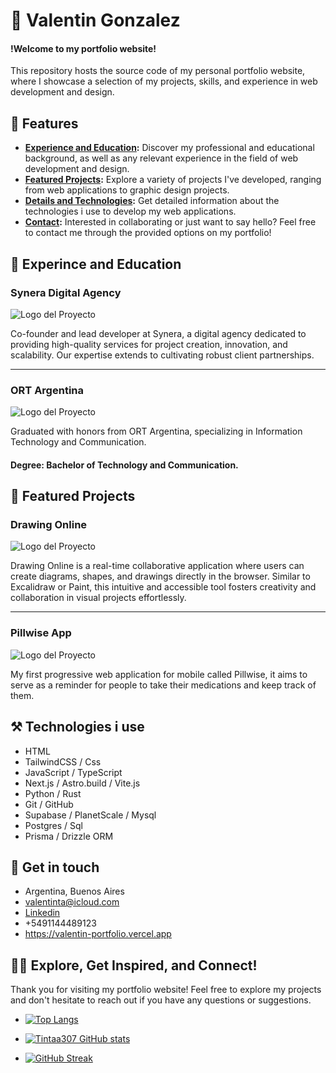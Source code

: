 # 👋 Valentin Gonzalez

#### !Welcome to my portfolio website!

This repository hosts the source code of my personal portfolio website, where I showcase a selection of my projects, skills, and experience in web development and design.

## 📣 Features

- **[Experience and Education](#-experience-and-education):** Discover my professional and educational background, as well as any relevant experience in the field of web development and design.
- **[Featured Projects](#-featured-projects):** Explore a variety of projects I've developed, ranging from web applications to graphic design projects.
- **[Details and Technologies](#-details-and-technologies):** Get detailed information about the technologies i use to develop my web applications.
- **[Contact](#-contact):** Interested in collaborating or just want to say hello? Feel free to contact me through the provided options on my portfolio!

## 📙 Experince and Education

### Synera Digital Agency

![Logo del Proyecto]([public/synera-work-modified.png](https://github.com/Tintaa307/valentin-gonzalez/blob/main/public/synera-work-modified.png))

Co-founder and lead developer at Synera, a digital agency dedicated to providing high-quality services for project creation, innovation, and scalability. Our expertise extends to cultivating robust client partnerships.

---

### ORT Argentina

![Logo del Proyecto]([public/logo-ort.jpeg](https://www.google.com/url?sa=i&url=https%3A%2F%2Fes.beincrypto.com%2Festudiantes-colegio-buenos-aires-desarrollaron-propia-criptomoneda-entrevista-dario-mischener%2F&psig=AOvVaw1oI6sEYsDEze3bA8sDhgHP&ust=1711077792568000&source=images&cd=vfe&opi=89978449&ved=0CBIQjRxqFwoTCNDM99GzhIUDFQAAAAAdAAAAABAE)](https://github.com/Tintaa307/valentin-gonzalez/blob/main/public/logo-ort.jpeg))

Graduated with honors from ORT Argentina, specializing in Information Technology and Communication.
#### Degree: Bachelor of Technology and Communication.

## 🥇 Featured Projects

### Drawing Online

![Logo del Proyecto]([public/drawing-online-landing.png](https://github.com/Tintaa307/valentin-gonzalez/blob/main/public/drawing-online-landing.png))

Drawing Online is a real-time collaborative application where users can create diagrams, shapes, and drawings directly in the browser. Similar to Excalidraw or Paint, this intuitive and accessible tool fosters creativity and collaboration in visual projects effortlessly.

---

### Pillwise App

![Logo del Proyecto]([public/pillwise-work.png](https://github.com/Tintaa307/valentin-gonzalez/blob/main/public/pillwise-work.png))

My first progressive web application for mobile called Pillwise, it aims to serve as a reminder for people to take their medications and keep track of them.

## ⚒ Technologies i use

- HTML
- TailwindCSS / Css
- JavaScript / TypeScript
- Next.js / Astro.build / Vite.js
- Python / Rust
- Git / GitHub
- Supabase / PlanetScale / Mysql
- Postgres / Sql
- Prisma / Drizzle ORM

## 📱 Get in touch

- Argentina, Buenos Aires
- valentinta@icloud.com
- [Linkedin](https://www.linkedin.com/in/valentin-gonzalez-6a1805276/)
- +5491144489123
- https://valentin-portfolio.vercel.app

## 🧘‍♂️ Explore, Get Inspired, and Connect!

Thank you for visiting my portfolio website! Feel free to explore my projects and don't hesitate to reach out if you have any questions or suggestions.

- [![Top Langs](https://github-readme-stats.vercel.app/api/top-langs/?username=Tintaa307&theme=highcontrast&layout=compact&langs_count=6)](https://github.com/Tintaa307?tab=repositories)   
  
- [![Tintaa307 GitHub stats](https://github-readme-stats.vercel.app/api?username=Tintaa307&hide=prs,issues,contribs&theme=highcontrast&count_private=true&show_icons=true&icon_color=ffff00&include_all_commits=true)](https://github.com/anuraghazra/github-readme-stats)

- [![GitHub Streak](http://github-readme-streak-stats.herokuapp.com?user=Tintaa307&theme=highcontrast&date_format=M%20j%5B%2C%20Y%5D&ring=F4FF00&border=F4FF00&fire=F4FF00)](https://git.io/streak-stats)
    

